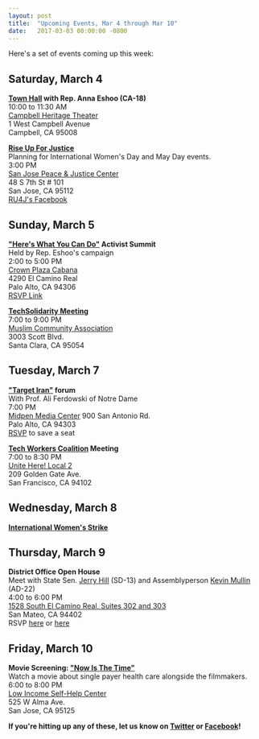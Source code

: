 ```yaml
---
layout: post
title:  "Upcoming Events, Mar 4 through Mar 10"
date:   2017-03-03 00:00:00 -0800
---
```


Here's a set of events coming up this week:

## Saturday, March 4

**[Town Hall][townhall] with Rep. Anna Eshoo (CA-18)**  
10:00 to 11:30 AM  
[Campbell Heritage Theater][townhall-map]  
1 West Campbell Avenue  
Campbell, CA   95008

**[Rise Up For Justice][ru4j]**  
Planning for International Women's Day and May Day events.  
3:00 PM  
[San Jose Peace & Justice Center][sjpeace]  
48 S 7th St # 101  
San Jose, CA   95112  
[RU4J's Facebook][ru4jfb]

## Sunday, March 5

**["Here's What You Can Do"][whatyoucando] Activist Summit**  
Held by Rep. Eshoo's campaign  
2:00 to 5:00 PM  
[Crown Plaza Cabana][crownplaza]  
4290 El Camino Real  
Palo Alto, CA   94306  
[RSVP Link][whatyoucando]

**[TechSolidarity Meeting][techsolidarity]**  
7:00 to 9:00 PM  
[Muslim Community Association][mca]  
3003 Scott Blvd.  
Santa Clara, CA   95054

## Tuesday, March 7

**["Target Iran"][iran] forum**  
With Prof. Ali Ferdowski of Notre Dame  
7:00 PM  
[Midpen Media Center][mmc]
900 San Antonio Rd.  
Palo Alto, CA  94303  
[RSVP][iran] to save a seat

**[Tech Workers Coalition][twc] Meeting**  
7:00 to 8:30 PM  
[Unite Here! Local 2][unitehere]  
209 Golden Gate Ave.  
San Francisco, CA   94102

## Wednesday, March 8

**[International Women's Strike][womenstrike]**

## Thursday, March 9

**District Office Open House**  
Meet with State Sen. [Jerry Hill][jerryhill] (SD-13) and Assemblyperson
[Kevin Mullin][kevinmullin] (AD-22)  
4:00 to 6:00 PM  
[1528 South El Camino Real, Suites 302 and 303][openhouse]  
San Mateo, CA   94402  
RSVP [here][jerryhill] or [here][kevinmullin]

## Friday, March 10

**Movie Screening: ["Now Is The Time"][nowistime]**  
Watch a movie about single payer health care alongside the filmmakers.  
6:00 to 8:00 PM  
[Low Income Self-Help Center][lishc]  
525 W Alma Ave.  
San Jose, CA   95125

**If you're hitting up any of these, let us know on [Twitter][svdsa_tw] or
[Facebook][svdsa_fb]!**

[swingleft]: https://swingleft.org/host
[townhall]: https://eshoo.house.gov/about-anna/events/
[townhall-map]: https://www.google.com/maps/place/Heritage+Theatre/@37.2876409,-121.951593,15z/
[ru4j]: http://www.sanjosepeace.org/calendar_event.php?eid=2017021621595767
[sjpeace]: http://www.sanjosepeace.org/
[ru4jfb]: https://www.facebook.com/groups/RiseUpForJustice
[whatyoucando]: http://tinyurl.com/AECallToAction
[crownplaza]: https://www.google.com/maps/place/Crowne+Plaza+Palo+Alto/@37.405851,-122.12166,15z/
[techsolidarity]: https://techsolidarity.org/events/sfbay_march_5.html
[mca]: https://www.google.com/maps/place/Muslim+Community+Association/@37.376718,-121.959827,15z
[iran]: http://www.peaceandjustice.org/target-iran/
[mmc]: https://www.google.com/maps/place/The+Midpen+Media+Center/@37.4232735,-122.1011415,15z/
[twc]: https://techworkerscoalition.org/
[unitehere]: https://www.google.com/maps/place/Unite+Here/@37.7817225,-122.4141543,15z/
[womenstrike]: https://womenstrikeus.org/
[jerryhill]: https://lcmspubcontact.lc.ca.gov/PublicLCMS/SDInfo/einvites/SD13/340_Open_House.html
[kevinmullin]: https://a22.asmdc.org/event/you%E2%80%99re-invited-my-district-office-open-house
[openhouse]: https://www.google.com/maps/place/1528+S+El+Camino+Real+%23302,+San+Mateo,+CA+94402/@37.5533258,-122.318066,17z/data=!4m5!3m4!1s0x808f9e5e7da2525d:0xe578c637ac12f6ac!8m2!3d37.5531523!4d-122.3161514
[nowistime]: http://www.nowsthetimemovie.com/attend-a-screening.html
[lishc]: https://www.google.com/maps/place/Low+Income+Self+Help+Center/@37.3094957,-121.8859737,15z/data=!4m5!3m4!1s0x0:0xa3e1b43a692a9736!8m2!3d37.3094957!4d-121.8859737
[svdsa_tw]: [https://twitter.com/sv_dsa]
[svdsa_fb]: [https://www.facebook.com/svdsa/]
